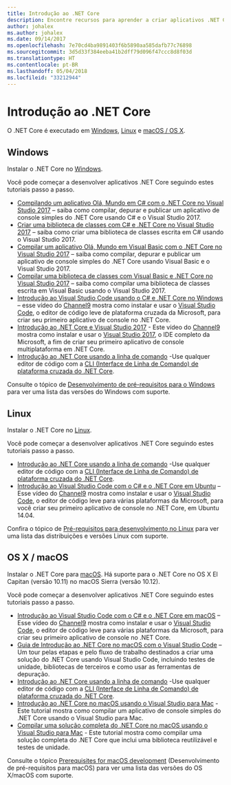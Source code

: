 ```yaml
---
title: Introdução ao .NET Core
description: Encontre recursos para aprender a criar aplicativos .NET Core no Windows, Linux e macOS.
author: johalex
ms.author: johalex
ms.date: 09/14/2017
ms.openlocfilehash: 7e70cd4ba9891403f6b5890aa585dafb77c76898
ms.sourcegitcommit: 3d5d33f384eeba41b2dff79d096f47ccc8d8f03d
ms.translationtype: HT
ms.contentlocale: pt-BR
ms.lasthandoff: 05/04/2018
ms.locfileid: "33212944"
---
```

# <a name="get-started-with-net-core"></a>Introdução ao .NET Core

O .NET Core é executado em [Windows](#windows), [Linux](#linux) e [macOS / OS X](#os-x--macos).

## <a name="windows"></a>Windows

Instalar o .NET Core no [Windows](https://www.microsoft.com/net/core#windows). 

Você pode começar a desenvolver aplicativos .NET Core seguindo estes tutoriais passo a passo.

* [Compilando um aplicativo Olá, Mundo em C# com o .NET Core no Visual Studio 2017](./tutorials/with-visual-studio.md) – saiba como compilar, depurar e publicar um aplicativo de console simples do .NET Core usando C# e o Visual Studio 2017.
* [Criar uma biblioteca de classes com C# e .NET Core no Visual Studio 2017](./tutorials/library-with-visual-studio.md) – saiba como criar uma biblioteca de classes escrita em C# usando o Visual Studio 2017.
* [Compilar um aplicativo Olá, Mundo em Visual Basic com o .NET Core no Visual Studio 2017](./tutorials/vb-with-visual-studio.md) – saiba como compilar, depurar e publicar um aplicativo de console simples do .NET Core usando Visual Basic e o Visual Studio 2017. 
* [Compilar uma biblioteca de classes com Visual Basic e .NET Core no Visual Studio 2017](./tutorials/vb-library-with-visual-studio.md) – saiba como compilar uma biblioteca de classes escrita em Visual Basic usando o Visual Studio 2017.
* [Introdução ao Visual Studio Code usando o C# e .NET Core no Windows](https://channel9.msdn.com/Blogs/dotnet/Get-started-with-VS-Code-using-CSharp-and-NET-Core) – esse vídeo do [Channel9](https://channel9.msdn.com) mostra como instalar e usar o [Visual Studio Code](https://code.visualstudio.com/), o editor de código leve de plataforma cruzada da Microsoft, para criar seu primeiro aplicativo de console no .NET Core.
* [Introdução ao .NET Core e Visual Studio 2017](https://channel9.msdn.com/Blogs/dotnet/Get-Started-NET-Core-Visual-Studio-2017) - Este vídeo do [Channel9](https://channel9.msdn.com) mostra como instalar e usar o [Visual Studio 2017](https://aka.ms/vsdownload?utm_source=mscom&utm_campaign=msdocs), o IDE completo da Microsoft, a fim de criar seu primeiro aplicativo de console multiplataforma em .NET Core.
* [Introdução ao .NET Core usando a linha de comando](tutorials/using-with-xplat-cli.md) -Use qualquer editor de código com a [CLI (Interface de Linha de Comando) de plataforma cruzada do .NET Core](tools/index.md).

Consulte o tópico de [Desenvolvimento de pré-requisitos para o Windows](windows-prerequisites.md) para ver uma lista das versões do Windows com suporte.

## <a name="linux"></a>Linux

Instalar o .NET Core no [Linux](https://www.microsoft.com/net/core#linuxredhat).

Você pode começar a desenvolver aplicativos .NET Core seguindo estes tutoriais passo a passo.

* [Introdução ao .NET Core usando a linha de comando](tutorials/using-with-xplat-cli.md) -Use qualquer editor de código com a [CLI (Interface de Linha de Comando) de plataforma cruzada do .NET Core](tools/index.md).
* [Introdução ao Visual Studio Code com o C# e o .NET Core em Ubuntu](https://channel9.msdn.com/Blogs/dotnet/Get-started-with-VS-Code-Csharp-dotnet-Core-Ubuntu) – Esse vídeo do [Channel9](https://channel9.msdn.com) mostra como instalar e usar o [Visual Studio Code](https://code.visualstudio.com/), o editor de código leve para várias plataformas da Microsoft, para você criar seu primeiro aplicativo de console no .NET Core, em Ubuntu 14.04.

Confira o tópico de [Pré-requisitos para desenvolvimento no Linux](linux-prerequisites.md) para ver uma lista das distribuições e versões Linux com suporte.

## <a name="os-x--macos"></a>OS X / macOS

Instalar o .NET Core para [macOS](https://www.microsoft.com/net/core#macos). Há suporte para o .NET Core no OS X El Capitan (versão 10.11) no macOS Sierra (versão 10.12).

Você pode começar a desenvolver aplicativos .NET Core seguindo estes tutoriais passo a passo.

* [Introdução ao Visual Studio Code com o C# e o .NET Core em macOS](https://channel9.msdn.com/Blogs/dotnet/Get-started-VSCode-NET-Core-Mac) – Esse vídeo do [Channel9](https://channel9.msdn.com) mostra como instalar e usar o [Visual Studio Code](https://code.visualstudio.com/), o editor de código leve para várias plataformas da Microsoft, para criar seu primeiro aplicativo de console no .NET Core. 
* [Guia de Introdução ao .NET Core no macOS com o Visual Studio Code](tutorials/using-on-macos.md) – Um tour pelas etapas e pelo fluxo de trabalho destinados a criar uma solução do .NET Core usando Visual Studio Code, incluindo testes de unidade, bibliotecas de terceiros e como usar as ferramentas de depuração.
* [Introdução ao .NET Core usando a linha de comando](tutorials/using-with-xplat-cli.md) -Use qualquer editor de código com a [CLI (Interface de Linha de Comando) de plataforma cruzada do .NET Core](tools/index.md).
* [Introdução ao .NET Core no macOS usando o Visual Studio para Mac](tutorials/using-on-mac-vs.md) - Este tutorial mostra como compilar um aplicativo de console simples do .NET Core usando o Visual Studio para Mac.
* [Compilar uma solução completa do .NET Core no macOS usando o Visual Studio para Mac](tutorials/using-on-mac-vs-full-solution.md) - Este tutorial mostra como compilar uma solução completa do .NET Core que inclui uma biblioteca reutilizável e testes de unidade.

Consulte o tópico [Prerequisites for macOS development](macos-prerequisites.md) (Desenvolvimento de pré-requisitos para macOS) para ver uma lista das versões do OS X/macOS com suporte.
